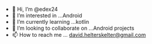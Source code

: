 - 👋 Hi, I’m @edex24
- 👀 I’m interested in ...Android
- 🌱 I’m currently learning ...kotlin
- 💞️ I’m looking to collaborate on ...Android projects
- 📫 How to reach me ... david.helterskelter@gmail.com

<!---
edex24/edex24 is a ✨ special ✨ repository because its `README.md` (this file) appears on your GitHub profile.
You can click the Preview link to take a look at your changes.
--->
